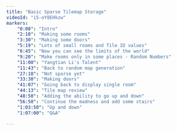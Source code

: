 ```yaml
---
title: "Basic Sparse Tilemap Storage"
videoId: "i5-oY8EHkzw"
markers:
    "0:00": "Intro"
    "2:10": "Making some rooms"
    "3:30": "Making some doors"
    "5:19": "Lots of small rooms and Tile ID values"
    "8:45": "Now you can see the limits of the world"
    "9:20": "Make rooms only in some places - Random Numbers"
    "11:00": "Yangtian Li's Talent"
    "11:43": "Back to random map generation"
    "27:18": "Not sparse yet"
    "33:30": "Making doors"
    "41:07": "Going back to display single room"
    "44:13": "Tile map review"
    "48:50": "Adding the ability to go up and down"
    "56:50": "Continue the madness and add some stairs"
    "1:03:50": "Up and down"
    "1:07:00": "Q&A"

---
```

